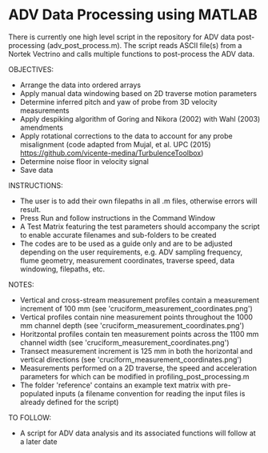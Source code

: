 # ADV Data Processing using MATLAB

There is currently one high level script in the repository for ADV data post-processing (adv_post_process.m). The script reads ASCII file(s) from a Nortek Vectrino and calls multiple functions to post-process the ADV data.

OBJECTIVES:
- Arrange the data into ordered arrays
- Apply manual data windowing based on 2D traverse motion parameters
- Determine inferred pitch and yaw of probe from 3D velocity measurements
- Apply despiking algorithm of Goring and Nikora (2002) with Wahl (2003) amendments
- Apply rotational corrections to the data to account for any probe misalignment (code adapted from Mujal, et al. UPC (2015) https://github.com/vicente-medina/TurbulenceToolbox)
- Determine noise floor in velocity signal
- Save data


INSTRUCTIONS:
- The user is to add their own filepaths in all .m files, otherwise errors will result.
- Press Run and follow instructions in the Command Window
- A Test Matrix featuring the test parameters should accompany the script to enable accurate filenames and sub-folders to be created
- The codes are to be used as a guide only and are to be adjusted depending on the user requirements, e.g. ADV sampling frequency, flume geometry, measurement coordinates, traverse speed, data windowing, filepaths, etc.


NOTES:
- Vertical and cross-stream measurement profiles contain a measurement increment of 100 mm (see 'cruciform_measurement_coordinates.png')
- Vertical profiles contain nine measurement points throughout the 1000 mm channel depth (see 'cruciform_measurement_coordinates.png')
- Horitzontal profiles contain ten measurement points across the 1100 mm channel width (see 'cruciform_measurement_coordinates.png')
- Transect measurement increment is 125 mm in both the horizontal and vertical directions (see 'cruciform_measurement_coordinates.png')
- Measurements performed on a 2D traverse, the speed and acceleration parameters for which can be modified in profiling_post_processing.m
- The folder 'reference' contains an example text matrix with pre-populated inputs (a filename convention for reading the input files is already defined for the script)


TO FOLLOW:
- A script for ADV data analysis and its associated functions will follow at a later date
